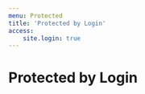 ```yaml
---
menu: Protected
title: 'Protected by Login'
access:
    site.login: true
---
```


# Protected by Login